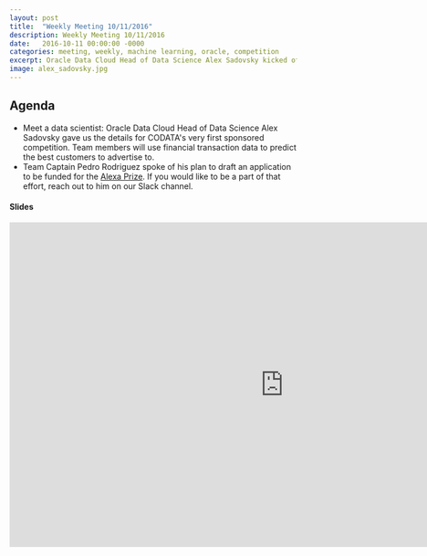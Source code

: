 ```yaml
---
layout: post
title:  "Weekly Meeting 10/11/2016"
description: Weekly Meeting 10/11/2016
date:   2016-10-11 00:00:00 -0000
categories: meeting, weekly, machine learning, oracle, competition
excerpt: Oracle Data Cloud Head of Data Science Alex Sadovsky kicked off our first sponsored competition! Team Captain Pedro Rodriguez also spoke about the Alexa Prize, put on by Amazon.
image: alex_sadovsky.jpg
---
```


## Agenda

* Meet a data scientist: Oracle Data Cloud Head of Data Science Alex Sadovsky gave us the details for CODATA's very first sponsored competition. Team members will use financial transaction data to predict the best customers to advertise to.
* Team Captain Pedro Rodriguez spoke of his plan to draft an application to be funded for the [Alexa Prize](https://developer.amazon.com/alexaprize). If you would like to be a part of that effort, reach out to him on our Slack channel.

#### Slides

<iframe src="https://docs.google.com/presentation/d/1EqC7DO0AukL8iVrE3z60IKD7eM8t86b9U1znFvZ4VJw/embed?start=false&loop=false&delayms=3000" frameborder="0" width="960" height="569" allowfullscreen="true" mozallowfullscreen="true" webkitallowfullscreen="true"></iframe>
